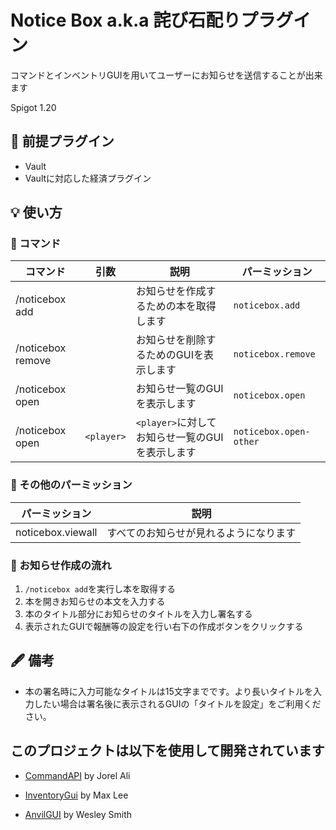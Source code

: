 # Notice Box a.k.a 詫び石配りプラグイン

コマンドとインベントリGUIを用いてユーザーにお知らせを送信することが出来ます

Spigot 1.20

## 🐄 前提プラグイン

- Vault
- Vaultに対応した経済プラグイン

## 💡 使い方

### 💬 コマンド

| コマンド              | 引数         | 説明                             | パーミッション                |
|-------------------|------------|--------------------------------|------------------------|
| /noticebox add    |            | お知らせを作成するための本を取得します            | `noticebox.add`        |
| /noticebox remove |            | お知らせを削除するためのGUIを表示します          | `noticebox.remove`     |
| /noticebox open   |            | お知らせ一覧のGUIを表示します               | `noticebox.open`       |
| /noticebox open   | `<player>` | `<player>`に対してお知らせ一覧のGUIを表示します | `noticebox.open-other` |

### 💬 その他のパーミッション

| パーミッション           | 説明                  |
|-------------------|---------------------|
| noticebox.viewall | すべてのお知らせが見れるようになります |

### 👦 お知らせ作成の流れ

1. `/noticebox add`を実行し本を取得する
2. 本を開きお知らせの本文を入力する
3. 本のタイトル部分にお知らせのタイトルを入力し署名する
4. 表示されたGUIで報酬等の設定を行い右下の作成ボタンをクリックする

## 🖋 備考

- 本の署名時に入力可能なタイトルは15文字までです。より長いタイトルを入力したい場合は署名後に表示されるGUIの「タイトルを設定」をご利用ください。

## このプロジェクトは以下を使用して開発されています

- [CommandAPI](https://github.com/JorelAli/CommandAPI) by Jorel Ali

- [InventoryGui](https://github.com/Phoenix616/InventoryGui) by Max Lee

- [AnvilGUI](https://github.com/WesJD/AnvilGUI) by Wesley Smith
